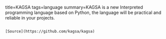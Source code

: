 title=KAGSA
tags=language
summary=KAGSA is a new Interpreted programming language based on Python, the language will be practical and reliable in your projects.
~~~~~~

[Source](https://github.com/kagsa/kagsa)


